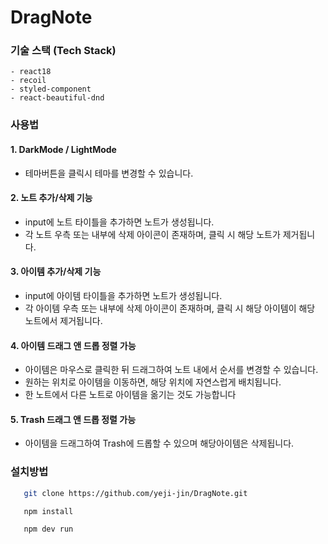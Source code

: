 # DragNote

### 기술 스택 (Tech Stack)

```
- react18
- recoil
- styled-component
- react-beautiful-dnd
```

### 사용법

#### 1. DarkMode / LightMode

- 테마버튼을 클릭시 테마를 변경할 수 있습니다.

#### 2. 노트 추가/삭제 기능

- input에 노트 타이틀을 추가하면 노트가 생성됩니다.
- 각 노트 우측 또는 내부에 삭제 아이콘이 존재하며, 클릭 시 해당 노트가 제거됩니다.

#### 3. 아이템 추가/삭제 기능

- input에 아이템 타이틀을 추가하면 노트가 생성됩니다.
- 각 아이템 우측 또는 내부에 삭제 아이콘이 존재하며, 클릭 시 해당 아이템이 해당 노트에서 제거됩니다.

#### 4. 아이템 드래그 앤 드롭 정렬 가능

- 아이템은 마우스로 클릭한 뒤 드래그하여 노트 내에서 순서를 변경할 수 있습니다.
- 원하는 위치로 아이템을 이동하면, 해당 위치에 자연스럽게 배치됩니다.
- 한 노트에서 다른 노트로 아이템을 옮기는 것도 가능합니다

#### 5. Trash 드래그 앤 드롭 정렬 가능

- 아이템을 드래그하여 Trash에 드롭할 수 있으며 해당아이템은 삭제됩니다.

### 설치방법

```bash
   git clone https://github.com/yeji-jin/DragNote.git

   npm install

   npm dev run

```
